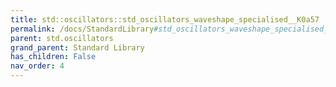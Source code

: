 ```yaml
---
title: std::oscillators::std_oscillators_waveshape_specialised__K0a57
permalink: /docs/StandardLibrary#std_oscillators_waveshape_specialised__K0a57
parent: std.oscillators
grand_parent: Standard Library
has_children: False
nav_order: 4
---
```


